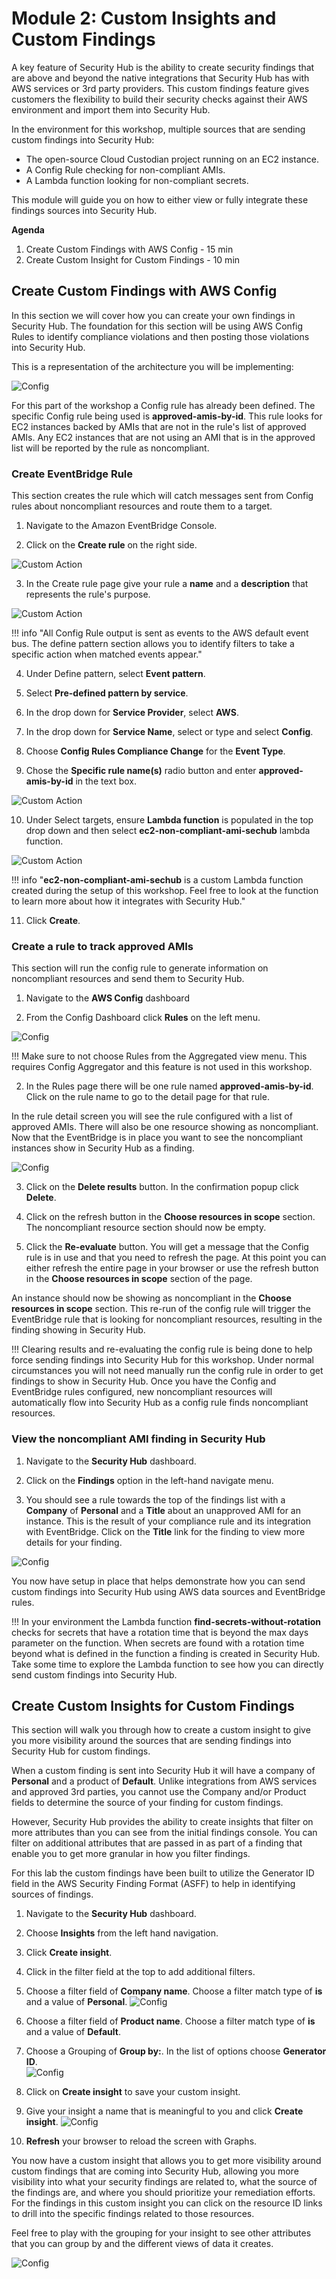 # Module 2: Custom Insights and Custom Findings

A key feature of Security Hub is the ability to create security findings that are above and beyond the native integrations that Security Hub has with AWS services or 3rd party providers.  This custom findings feature gives customers the flexibility to build their security checks against their AWS environment and import them into Security Hub.

In the environment for this workshop, multiple sources that are sending custom findings into Security Hub:
* The open-source Cloud Custodian project running on an EC2 instance.
* A Config Rule checking for non-compliant AMIs.
* A Lambda function looking for non-compliant secrets.

This module will guide you on how to either view or fully integrate these findings sources into Security Hub.

**Agenda**
 
1. Create Custom Findings with AWS Config  - 15 min
2. Create Custom Insight for Custom Findings - 10 min


## Create Custom Findings with AWS Config 

In this section we will cover how you can create your own findings in Security Hub.  The foundation for this section will be using AWS Config Rules to identify compliance violations and then posting those violations into Security Hub. 
 
This is a representation of the architecture you will be implementing: 

![Config](./images/02-config-architecture.png)


For this part of the workshop a Config rule has already been defined.  The specific Config rule being used is **approved-amis-by-id**.  This rule looks for EC2 instances backed by AMIs that are not in the rule's list of approved AMIs.  Any EC2 instances that are not using an AMI that is in the approved list will be reported by the rule as noncompliant.

### Create EventBridge Rule
This section creates the rule which will catch messages sent from Config rules about noncompliant resources and route them to a target.

1. Navigate to the Amazon EventBridge Console.

2. Click on the **Create rule** on the right side.

![Custom Action](./images/03-custom-eventbridge.png)

3. In the Create rule page give your rule a **name** and a **description** that represents the rule's purpose.

![Custom Action](./images/02-custom-create-rule.png)

!!! info "All Config Rule output is sent as events to the AWS default event bus.  The define pattern section allows you to identify filters to take a specific action when matched events appear."

4. Under Define pattern, select **Event pattern**. 

5. Select **Pre-defined pattern by service**.

6. In the drop down for **Service Provider**, select **AWS**.

7. In the drop down for **Service Name**, select or type and select **Config**.

8.	Choose **Config Rules Compliance Change** for the **Event Type**. 

9.	Chose the **Specific rule name(s)** radio button and enter **approved-amis-by-id** in the text box.

![Custom Action](./images/02-custom-create-event-source.png)

10. Under Select targets, ensure **Lambda function** is populated in the top drop down and then select **ec2-non-compliant-ami-sechub** lambda function. 

![Custom Action](./images/02-custom-create-confirm.png)

!!! info "**ec2-non-compliant-ami-sechub** is a custom Lambda function created during the setup of this workshop.  Feel free to look at the function to learn more about how it integrates with Security Hub."

11. Click **Create**.


### Create a rule to track approved AMIs 
This section will run the config rule to generate information on noncompliant resources and send them to Security Hub.

1. Navigate to the **AWS Config** dashboard

2. From the Config Dashboard click **Rules** on the left menu.

![Config](./images/02-config-dashboard.png)

!!! Make sure to not choose Rules from the Aggregated view menu.  This requires Config Aggregator and this feature is not used in this workshop.

2. In the Rules page there will be one rule named **approved-amis-by-id**.  Click on the rule name to go to the detail page for that rule.  

In the rule detail screen you will see the rule configured with a list of approved AMIs.  There will also be one resource showing as noncompliant. Now that the EventBridge is in place you want to see the noncompliant instances show in Security Hub as a finding.

![Config](./images/02-approved-ami-config-rule.png)

3. Click on the **Delete results** button.  In the confirmation popup click **Delete**.

4.  Click on the refresh button in the **Choose resources in scope** section.  The noncompliant resource section should now be empty.  

5. Click the **Re-evaluate** button.  You will get a message that the Config rule is in use and that you need to refresh the page.  At this point you can either refresh the entire page in your browser or use the refresh button in the **Choose resources in scope** section of the page.

An instance should now be showing as noncompliant in the **Choose resources in scope** section.  This re-run of the config rule will trigger the EventBridge rule that is looking for noncompliant resources, resulting in the finding showing in Security Hub.  

!!! Clearing results and re-evaluating the config rule is being done to help force sending findings into Security Hub for this workshop.  Under normal circumstances you will not need manually run the config rule in order to get findings to show in Security Hub.  Once you have the Config and EventBridge rules configured, new noncompliant resources will automatically flow into Security Hub as a config rule finds noncompliant resources.  

### View the noncompliant AMI finding in Security Hub 

1.	Navigate to the **Security Hub** dashboard. 

2.	Click on the **Findings** option in the left-hand navigate menu. 

3.	You should see a rule towards the top of the findings list with a **Company** of **Personal** and a **Title** about an unapproved AMI for an instance.  This is the result of your compliance rule and its integration with EventBridge.  Click on the **Title** link for the finding to view more details for your finding.

![Config](./images/02-unapproved-ami-finding.png)

You now have setup in place that helps demonstrate how you can send custom findings into Security Hub using AWS data sources and EventBridge rules.

!!! In your environment the Lambda function **find-secrets-without-rotation** checks for secrets that have a rotation time that is beyond the max days parameter on the function.  When secrets are found with a rotation time beyond what is defined in the function a finding is created in Security Hub.  Take some time to explore the Lambda function to see how you can directly send custom findings into Security Hub.  

## Create Custom Insights for Custom Findings

This section will walk you through how to create a custom insight to give you more visibility around the sources that are sending findings into Security Hub for custom findings.

When a custom finding is sent into Security Hub it will have a company of **Personal** and a product of **Default**.  Unlike integrations from AWS services and approved 3rd parties, you cannot use the Company and/or Product fields to determine the source of your finding for custom findings.

However, Security Hub provides the ability to create insights that filter on more attributes than you can see from the initial findings console.  You can filter on additional attributes that are passed in as part of a finding that enable you to get more granular in how you filter findings.

For this lab the custom findings have been built to utilize the Generator ID field in the AWS Security Finding Format (ASFF) to help in identifying sources of findings.  

1. Navigate to the **Security Hub** dashboard.

2. Choose **Insights** from the left hand navigation.

3. Click **Create insight**.

4. Click in the filter field at the top to add additional filters.

5. Choose a filter field of **Company name**.  Choose a filter match type of **is** and a value of **Personal**.
![Config](./images/02-create-custom-insight-company-filter.png)

6. Choose a filter field of **Product name**.  Choose a filter match type of **is** and a value of **Default**.

7. Choose a Grouping of **Group by:**.  In the list of options choose **Generator ID**.  
![Config](./images/02-create-custom-insight-grouping.png)

8. Click on **Create insight** to save your custom insight.

9. Give your insight a name that is meaningful to you and click **Create insight**.
![Config](./images/02-create-custom-insight-name.png)

10. **Refresh** your browser to reload the screen with Graphs.

You now have a custom insight that allows you to get more visibility around custom findings that are coming into Security Hub, allowing you more visibility into what your security findings are related to, what the source of the findings are, and where you should prioritize your remediation efforts.   
For the findings in this custom insight you can click on the resource ID links to drill into the specific findings related to those resources. 
 
Feel free to play with the grouping for your insight to see other attributes that you can group by and the different views of data it creates.  

![Config](./images/02-custom-insight-final.png)

